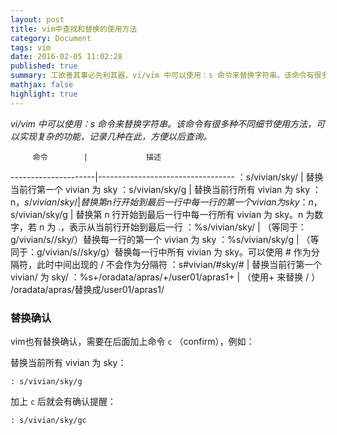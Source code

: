```yaml
---
layout: post
title: vim中查找和替换的使用方法
category: Document
tags: vim
date: 2016-02-05 11:02:28
published: true
summary: 工欲善其事必先利其器，vi/vim 中可以使用：s 命令来替换字符串。该命令有很多种不同细节使用方法，可以实现复杂的功能。
mathjax: false
highlight: true
---
```


*vi/vim 中可以使用：s 命令来替换字符串。该命令有很多种不同细节使用方法，可以实现复杂的功能，记录几种在此，方便以后查询。*

         命令        |             描述
---------------------|----------------------------------
：s/vivian/sky/      | 替换当前行第一个 vivian 为 sky
：s/vivian/sky/g     | 替换当前行所有 vivian 为 sky
：n，$s/vivian/sky/  | 替换第 n 行开始到最后一行中每一行的第一个 vivian 为sky
：n，$s/vivian/sky/g | 替换第 n 行开始到最后一行中每一行所有 vivian 为 sky。n 为数字，若 n 为 .，表示从当前行开始到最后一行
：%s/vivian/sky/     | （等同于：g/vivian/s//sky/）替换每一行的第一个 vivian 为 sky
：%s/vivian/sky/g    | （等同于：g/vivian/s//sky/g）替换每一行中所有 vivian 为 sky。可以使用 # 作为分隔符，此时中间出现的 / 不会作为分隔符
：s#vivian/#sky/#    | 替换当前行第一个 vivian/ 为 sky/
：%s+/oradata/apras/+/user01/apras1+ | （使用+ 来替换 / ） /oradata/apras/替换成/user01/apras1/

### 替换确认

vim也有替换确认，需要在后面加上命令 `c` （confirm），例如：

替换当前所有 vivian 为 sky：

```vim
: s/vivian/sky/g
```

加上 `c` 后就会有确认提醒：

```vim
: s/vivian/sky/gc
```
